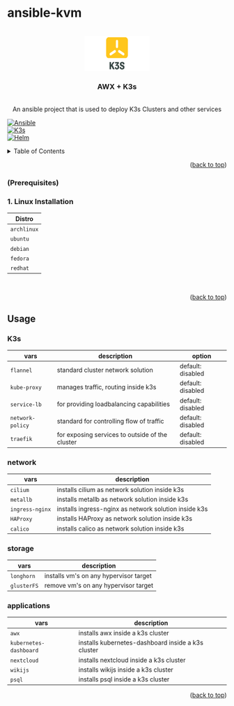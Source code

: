 # ansible-kvm


<!-- PROJECT LOGO -->
<br />
<div align="center">
  <a href="https://github.com/othneildrew/Best-README-Template">
    <img src="images/k3s-logo-large.png" alt="Logo" width="150" height="80">
  </a>

  <h3 align="center">AWX + K3s</h3>

  <p align="center">
    <br />
    An ansible project that is used to deploy K3s Clusters and other services
    <br />
  </p>
</div>

[![Ansible][Ansible]][Ansible-url] 
<br />
[![K3s][K3s]][K3s-url]
<br />
[![Helm][Helm]][Helm-url]


<!-- TABLE OF CONTENTS -->
<details>
  <summary>Table of Contents</summary>
  <ol>
    <li>
      <a href="#about-the-project">About The Project</a>
      <ul>
        <li><a href="#built-with">Built With</a></li>
      </ul>
    </li>
    <li>
      <a href="#getting-started">Getting Started</a>
      <ul>
        <li><a href="#prerequisites">Prerequisites</a></li>
        <li><a href="#usage">Usage</a></li>
      </ul>
    </li>
    <li><a href="#usage">Usage</a></li>
  </ol>
</details>


<p align="right">(<a href="#readme-top">back to top</a>)</p>

### (Prerequisites)

<h3> 1. Linux Installation </h3>

| Distro |
| --- |
| `archlinux` |
| `ubuntu` | 
| `debian` |
| `fedora` |
| `redhat` |

<br />

<p align="right">(<a href="#readme-top">back to top</a>)</p>

<!-- USAGE EXAMPLES -->
## Usage

<h3> K3s </h3>

| vars | description | option |
| --- | --- | --- |
| `flannel` | standard cluster network solution | default: disabled |
| `kube-proxy` | manages traffic, routing inside k3s | default: disabled |
| `service-lb` | for providing loadbalancing capabilities | default: disabled |
| `network-policy` | standard for controlling flow of traffic | default: disabled |
| `traefik` | for exposing services to outside of the cluster | default: disabled |

<h3> network </h3>

| vars | description |
| --- | --- |
| `cilium` | installs cilium as network solution inside k3s |
| `metallb` | installs metallb as network solution inside k3s |
| `ingress-nginx` | installs ingress-nginx as network solution inside k3s |
| `HAProxy` | installs HAProxy as network solution inside k3s |
| `calico` | installs calico as network solution inside k3s |

<h3> storage </h3>

| vars | description | 
| --- | --- |
| `longhorn` | installs vm's on any hypervisor target | 
| `glusterFS` | remove vm's on any hypervisor target | 

<h3> applications </h3>

| vars | description |
| --- | --- |
| `awx` | installs awx inside a k3s cluster |
| `kubernetes-dashboard` | installs kubernetes-dashboard inside a k3s cluster |
| `nextcloud` | installs nextcloud inside a k3s cluster |
| `wikijs` | installs wikijs inside a k3s cluster |
| `psql` | installs psql inside a k3s cluster |


<p align="right">(<a href="#readme-top">back to top</a>)</p>

<!-- MARKDOWN LINKS & IMAGES -->
[Helm]: https://img.shields.io/badge/helm-0F1689?style=for-the-badge&logo=helm&logoColor=white
[Helm-url]: https://helm.sh/
[Ansible]: https://img.shields.io/badge/ansible-000000?style=for-the-badge&logo=ansible&logoColor=white
[Ansible-url]: https://ansible.com/
[K3s]: https://img.shields.io/badge/K3s-FFC61C?style=for-the-badge&logo=k3s&logoColor=white
[K3s-url]: https://ansible.com/
